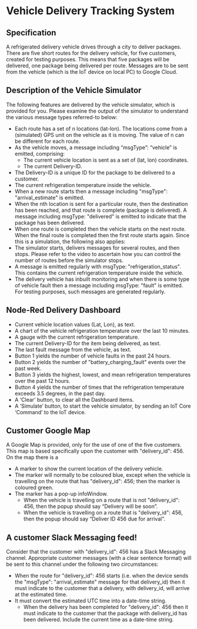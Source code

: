 # Vehicle Delivery Tracking System

## Specification

A refrigerated delivery vehicle drives through a city to deliver packages. There are five short routes for the delivery vehicle, for five customers, created for testing purposes. This means that five packages will be delivered, one package being delivered per route. Messages are to be sent from the vehicle (which is the IoT device on local PC) to Google Cloud. 

## Description of the Vehicle Simulator

The following features are delivered by the vehicle simulator, which is provided for you. Please examine the output of the simulator to understand the various message types referred-to below:

- Each route has a set of n locations (lat-lon). The locations come from a (simulated) GPS unit on the vehicle as it is moving. The value of n can be different for each route.
- As the vehicle moves, a message including “msgType”: “vehicle” is emitted, comprising:
  - The current vehicle location is sent as a set of (lat, lon) coordinates.
  - The current Delivery-ID.
- The Delivery-ID is a unique ID for the package to be delivered to a customer.
- The current refrigeration temperature inside the vehicle.
- When a new route starts then a message including "msgType": "arrival_estimate" is emitted.
- When the nth location is sent for a particular route, then the destination has been reached, and that route is complete (package is delivered). A message including msgType: "delivered" is emitted to indicate that the package has been delivered.
- When one route is completed then the vehicle starts on the next route. When the final route is completed then the first route starts again. Since this is a simulation, the following also applies:
- The simulator starts, delivers messages for several routes, and then stops. Please refer to the video to ascertain how you can control the number of routes before the simulator stops.
- A message is emitted regularly with msgType: "refrigeration_status". This contains the current refrigeration temperature inside the vehicle.
- The delivery vehicle has inbuilt monitoring and when there is some type of vehicle fault then a message including msgType: "fault" is emitted. For testing purposes, such messages are generated regularly. 

## Node-Red Delivery Dashboard

- Current vehicle location values (Lat, Lon), as text.
- A chart of the vehicle refrigeration temperature over the last 10 minutes.
- A gauge with the current refrigeration temperature.
- The current Delivery-ID for the item being delivered, as text.
- The last fault message from the vehicle, as text.
- Button 1 yields the number of vehicle faults in the past 24 hours.
- Button 2 yields the number of "battery_charging_fault" events over the past week.
- Button 3 yields the highest, lowest, and mean refrigeration temperatures over the past 12 hours.
- Button 4 yields the number of times that the refrigeration temperature exceeds 3.5 degrees, in the past day.
- A ‘Clear’ button, to clear all the Dashboard items.
- A ‘Simulate’ button, to start the vehicle simulator, by sending an IoT Core ‘Command’ to the IoT device.

## Customer Google Map

A Google Map is provided, only for the use of one of the five customers. This map is based specifically upon the customer with "delivery_id": 456.
On the map there is a
- A marker to show the current location of the delivery vehicle.
- The marker will normally to be coloured blue, except when the vehicle is travelling on the route that has "delivery_id": 456; then the marker is coloured green.
- The marker has a pop-up infoWindow. 
  - When the vehicle is travelling on a route that is not "delivery_id": 456, then the popup should say “Delivery will be soon”.
  - When the vehicle is travelling on a route that is "delivery_id": 456, then the popup should say “Deliver ID 456 due for arrival”.

## A customer Slack Messaging feed!


Consider that the customer with "delivery_id": 456 has a Slack Messaging channel. Appropriate customer messages (with a clear sentence format) will be sent to this channel under the following two circumstances:
- When the route for "delivery_id": 456 starts (i.e. when the device sends the "msgType": "arrival_estimate" message for that delivery_id) then it must indicate to the customer that a delivery, with delivery_id, will arrive at the estimated time.
- It must convert the estimated UTC time into a date-time string. 
  - When the delivery has been completed for "delivery_id": 456 then it must indicate to the customer that the package with delivery_id has been delivered. Include the current time as a date-time string.




